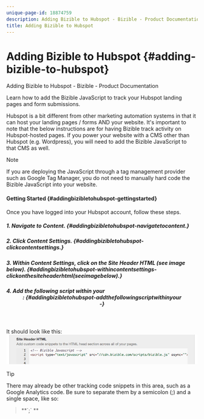 ```yaml
---
unique-page-id: 18874759
description: Adding Bizible to Hubspot - Bizible - Product Documentation
title: Adding Bizible to Hubspot
---
```


# Adding Bizible to Hubspot {#adding-bizible-to-hubspot}

Adding Bizible to Hubspot - Bizible - Product Documentation

Learn how to add the Bizible JavaScript to track your Hubspot landing pages and form submissions.

Hubspot is a bit different from other marketing automation systems in that it can host your landing pages / forms AND your website. It's important to note that the below instructions are for having Bizible track activity on Hubspot-hosted pages. If you power your website with a CMS other than Hubspot (e.g. Wordpress), you will need to add the Bizible JavaScript to that CMS as well.

>[!NOTE]
>
>If you are deploying the JavaScript through a tag management provider such as Google Tag Manager, you do not need to manually hard code the Bizible JavaScript into your website.

#### Getting Started {#addingbizibletohubspot-gettingstarted}

Once you have logged into your Hubspot account, follow these steps.

##### 1. Navigate to Content. {#addingbizibletohubspot-navigatetocontent.}

##### 2. Click Content Settings. {#addingbizibletohubspot-clickcontentsettings.}

##### 3. Within Content Settings, click on the Site Header HTML (see image below). {#addingbizibletohubspot-withincontentsettings-clickonthesiteheaderhtml(seeimagebelow).}

##### 4. Add the following script within your <header>: {#addingbizibletohubspot-addthefollowingscriptwithinyour<header>-}

*<script type="text/javascript" src="//cdn.bizible.com/scripts/bizible.js" async=""></script>*

It should look like this:  
![](assets/1-4.png)

>[!TIP]
>
>There may already be other tracking code snippets in this area, such as a Google Analytics code. Be sure to separate them by a semicolon (;) and a single space, like so:  
  
><script type="text/javascript" src="//cdn.bizible.com/scripts/bizible.js" async=""></script>**`;` **<script async="true" type="someothercode" src="someotherfile.js" ></script>

